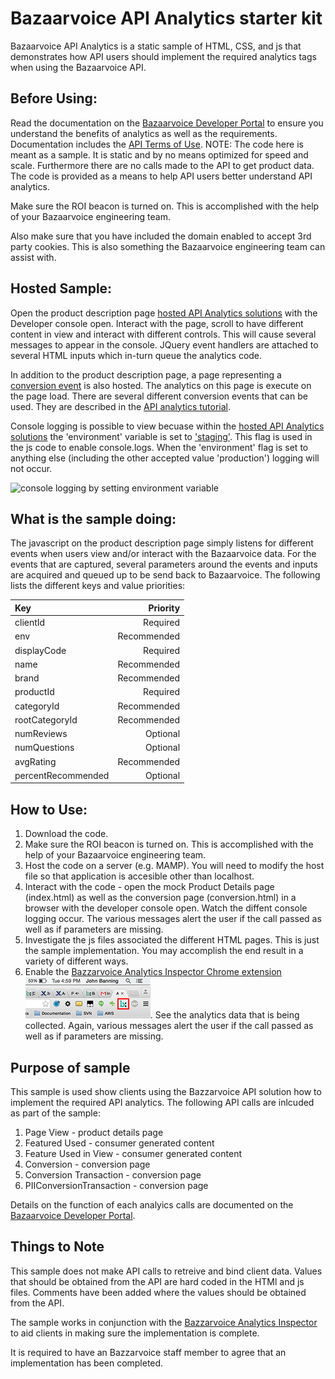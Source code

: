 Bazaarvoice API Analytics starter kit
================

Bazaarvoice API Analytics is a static sample of HTML, CSS, and js that demonstrates how API users should implement the required analytics tags when using the Bazaarvoice API. 

Before Using:
-------------
Read the documentation on the [Bazaarvoice Developer Portal](https://developer.bazaarvoice.com/apis/conversations/tutorials/Analytics) to ensure you understand the benefits of analytics as well as the requirements. Documentation includes the [API Terms of Use](https://developer.bazaarvoice.com/legal/terms_of_use).  NOTE: The code here is meant as a sample. It is static and by no means optimized for speed and scale. Furthermore there are no calls made to the API to get product data.  The code is provided as a means to help API users better understand API analytics. 

Make sure the ROI beacon is turned on. This is accomplished with the help of your Bazaarvoice engineering team.

Also make sure that you have included the domain enabled to accept 3rd party cookies. This is also something the Bazaarvoice engineering team can assist with. 

Hosted Sample:
---------------
Open the product description page [hosted API Analytics solutions](https://s3.amazonaws.com/api-analytics/index.html) with the Developer console open. Interact with the page, scroll to have different content in view and interact with different controls. This will cause several messages to appear in the console. JQuery event handlers are attached to several HTML inputs which in-turn queue the analytics code.

In addition to the product description page, a page representing a [conversion event](https://s3.amazonaws.com/api-analytics/conversion.html) is also hosted. The analytics on this page is execute on the page load. There are several different conversion events that can be used. They are described in the [API analytics tutorial](https://developer.bazaarvoice.com/apis/conversations/tutorials/Analytics). 

Console logging is possible to view becuase within the [hosted API Analytics solutions](https://s3.amazonaws.com/api-analytics/index.html) the 'environment' variable is set to ['staging'](https://github.com/bazaarvoice/api-analytics/blob/master/js/main.js#L3). This flag is used in the js code to enable console.logs. When the 'environment' flag is set to anything else (including the other accepted value 'production') logging will not occur. 

<img width=40% alt="console logging by setting environment variable" src="https://cloud.githubusercontent.com/assets/2584258/11480794/149d1d44-975f-11e5-91a2-0a5cdea59c23.png">

What is the sample doing:
-------------------------
The javascript on the product description page simply listens for different events when users view and/or interact with the Bazaarvoice data.  For the events that are captured, several parameters around the events and inputs are acquired and queued up to be send back to Bazaarvoice. The following lists the different keys and value priorities:

| Key  | Priority | 
| :------------ |---------------:|
| clientId              | Required      |
| env                   | Recommended   |
| displayCode           | Required      |
| name                  | Recommended   |
| brand                 | Recommended   |
| productId             | Required      |
| categoryId            | Recommended   |
| rootCategoryId        | Recommended   |
| numReviews            | Optional      |
| numQuestions          | Optional      |
| avgRating             | Recommended   |
| percentRecommended    | Optional      |


How to Use:
----------------

1. Download the code.
2. Make sure the ROI beacon is turned on. This is accomplished with the help of your Bazaarvoice engineering team. 
3. Host the code on a server (e.g. MAMP). You will need to modify the host file so that application is accesible other than localhost.
4. Interact with the code - open the mock Product Details page (index.html) as well as the conversion page (conversion.html) in a browser with the developer console open. Watch the diffent console logging occur. The various messages alert the user if the call passed as well as if parameters are missing. 
5. Investigate the js files associated the different HTML pages.  This is just the sample implementation. You may accomplish the end result in a variety of different ways. 
6. Enable the [Bazzarvoice Analytics Inspector Chrome extension](https://github.com/bazaarvoice/magpie-inspector/) 
![](/images/inspector_icon.png). See the analytics data that is being collected. Again, various messages alert the user if the call passed as well as if parameters are missing. 

Purpose of sample 
----------------

This sample is used show clients using the Bazzarvoice API solution how to implement the required API analytics. The following API calls are inlcuded as part of the sample:

1. Page View - product details page
2. Featured Used - consumer generated content
3. Feature Used in View - consumer generated content
4. Conversion - conversion page
5. Conversion Transaction - conversion page
6. PIIConversionTransaction - conversion page

Details on the function of each analyics calls are documented on the [Bazaarvoice Developer Portal]().

Things to Note 
----------------
This sample does not make API calls to retreive and bind client data. Values that should be obtained from the API are hard coded in the HTMl and js files. Comments have been added where the values should be obtained from the API. 

The sample works in conjunction with the [Bazzarvoice Analytics Inspector](https://github.com/bazaarvoice/magpie-inspector/) to aid clients in making sure the implementation is complete. 

It is required to have an Bazzarvoice staff member to agree that an implementation has been completed.  

